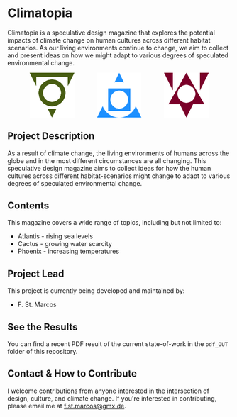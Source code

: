 # Climatopia

Climatopia is a speculative design magazine that explores the potential impacts of climate change on human cultures across different habitat scenarios. As our living environments continue to change, we aim to collect and present ideas on how we might adapt to various degrees of speculated environmental change.

<div style="width: 100%; display: flex; justify-content: space-evenly;">
    <img src="svgs/cactus.svg" alt="Cactus" style="width: 20%;">
    <img src="svgs/atlantis.svg" alt="Atlantis" style="width: 20%;">
    <img src="svgs/phoenix.svg" alt="Phoenix" style="width: 20%;">
</div>



## Project Description

As a result of climate change, the living environments of humans across the globe and in the most different circumstances are all changing. This speculative design magazine aims to collect ideas for how the human cultures across different habitat-scenarios might change to adapt to various degrees of speculated environmental change.

## Contents

This magazine covers a wide range of topics, including but not limited to:

- Atlantis - rising sea levels
- Cactus - growing water scarcity
- Phoenix - increasing temperatures

## Project Lead

This project is currently being developed and maintained by:

- F. St. Marcos

## See the Results

You can find a recent PDF result of the current state-of-work in the `pdf_OUT` folder of this repository.

## Contact & How to Contribute

I welcome contributions from anyone interested in the intersection of design, culture, and climate change. If you're interested in contributing, please email me at f.st.marcos@gmx.de.